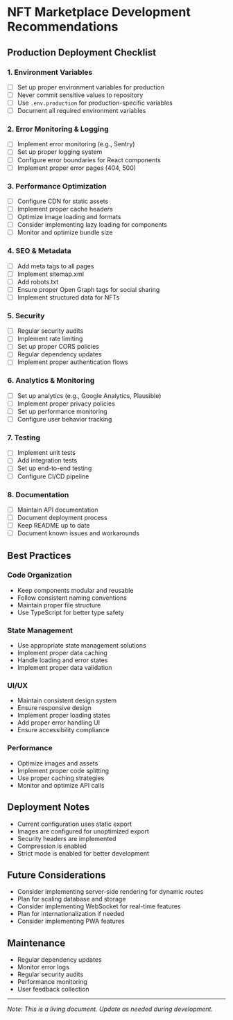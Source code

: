 # NFT Marketplace Development Recommendations

## Production Deployment Checklist

### 1. Environment Variables
- [ ] Set up proper environment variables for production
- [ ] Never commit sensitive values to repository
- [ ] Use `.env.production` for production-specific variables
- [ ] Document all required environment variables

### 2. Error Monitoring & Logging
- [ ] Implement error monitoring (e.g., Sentry)
- [ ] Set up proper logging system
- [ ] Configure error boundaries for React components
- [ ] Implement proper error pages (404, 500)

### 3. Performance Optimization
- [ ] Configure CDN for static assets
- [ ] Implement proper cache headers
- [ ] Optimize image loading and formats
- [ ] Consider implementing lazy loading for components
- [ ] Monitor and optimize bundle size

### 4. SEO & Metadata
- [ ] Add meta tags to all pages
- [ ] Implement sitemap.xml
- [ ] Add robots.txt
- [ ] Ensure proper Open Graph tags for social sharing
- [ ] Implement structured data for NFTs

### 5. Security
- [ ] Regular security audits
- [ ] Implement rate limiting
- [ ] Set up proper CORS policies
- [ ] Regular dependency updates
- [ ] Implement proper authentication flows

### 6. Analytics & Monitoring
- [ ] Set up analytics (e.g., Google Analytics, Plausible)
- [ ] Implement proper privacy policies
- [ ] Set up performance monitoring
- [ ] Configure user behavior tracking

### 7. Testing
- [ ] Implement unit tests
- [ ] Add integration tests
- [ ] Set up end-to-end testing
- [ ] Configure CI/CD pipeline

### 8. Documentation
- [ ] Maintain API documentation
- [ ] Document deployment process
- [ ] Keep README up to date
- [ ] Document known issues and workarounds

## Best Practices

### Code Organization
- Keep components modular and reusable
- Follow consistent naming conventions
- Maintain proper file structure
- Use TypeScript for better type safety

### State Management
- Use appropriate state management solutions
- Implement proper data caching
- Handle loading and error states
- Implement proper data validation

### UI/UX
- Maintain consistent design system
- Ensure responsive design
- Implement proper loading states
- Add proper error handling UI
- Ensure accessibility compliance

### Performance
- Optimize images and assets
- Implement proper code splitting
- Use proper caching strategies
- Monitor and optimize API calls

## Deployment Notes
- Current configuration uses static export
- Images are configured for unoptimized export
- Security headers are implemented
- Compression is enabled
- Strict mode is enabled for better development

## Future Considerations
- Consider implementing server-side rendering for dynamic routes
- Plan for scaling database and storage
- Consider implementing WebSocket for real-time features
- Plan for internationalization if needed
- Consider implementing PWA features

## Maintenance
- Regular dependency updates
- Monitor error logs
- Regular security audits
- Performance monitoring
- User feedback collection

---
*Note: This is a living document. Update as needed during development.* 